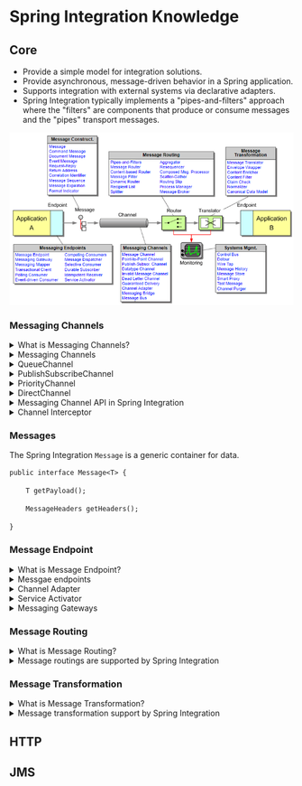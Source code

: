 # Spring Integration Knowledge

## Core
+ Provide a simple model for integration solutions.
+ Provide asynchronous, message-driven behavior in a Spring application.
+ Supports integration with external systems via declarative adapters.
+ Spring Integration typically implements a "pipes-and-filters" approach where the "filters" are components that produce or consume messages and the "pipes" transport messages.

![](images/overview.png)

### Messaging Channels

<details>
  <summary>What is Messaging Channels?</summary>
  <br/>
  
  The `MessageChannel` decouples message producers from messgae consumers.

  ```
  public interface MessageChannel {

      boolean send(Message message);

      boolean send(Message message, long timeout);
  }
  ```
  _`MessageChannel` interface_
</details>
<details>
  <br/>
  <summary>Messaging Channels</summary>
  
  + Messaging Channels in EIP
  
  ![](images/Messaging_Channels.jpeg)
  
  + Messaging Channels in Spring Integration
    + QueueChannel
    + PublishSubscribeChannel
    + PriorityChannel
    + DirectChannel
    + ...
</details>
<details>
  <br/>
  <summary>QueueChannel</summary>
  
  The `QueueChannel` implementation wraps a queue. The QueueChannel has point-to-point semantics. In other words, even if the channel has multiple consumers, only one of them should receive any Message sent to that channel.
  
  ```
  public QueueChannel(int capacity)
  ```
  
  If the queue has reached capacity, the sender blocks until room is available in the queue.
</details>
<details>
  <br/>
  <summary>PublishSubscribeChannel</summary>
  
  The `PublishSubscribeChannel` implementation broadcasts any Message sent to it to all of its subscribed handlers. This is most often used for sending event messages and the `PublishSubscribeChannel` is intended for sending only.
  
</details>
<details>
  <br/>
  <summary>PriorityChannel</summary>
  
  `PriorityChannel` is an alternative implementation that allows for messages to be ordered within the channel based upon a priority. By default, the priority is determined by the priority header within each message. A comparator of type `Comparator<Message<?>>` can be provided to the `PriorityChannel` constructor.
  
</details>
<details>
  <br/>
  <summary>DirectChannel</summary>
  
  The `DirectChannel` has point-to-point semantics but it implements the `SubscribableChannel` interface instead of the `PollableChannel` interface, so it dispatches messages directly to a subscriber. It sends each Message to a single subscribed `MessageHandler`.
  
</details>
<details>
  <br/>
  <summary>Messaging Channel API in Spring Integration</summary>
  
   These two sub-interfaces that define the buffering (pollable) and non-buffering (subscribable) channel behavior.
   
   ```
   public interface PollableChannel extends MessageChannel {

      Message<?> receive();

      Message<?> receive(long timeout);

   }
   ```
   **_PollableChannel_**
   ```
   public interface SubscribableChannel extends MessageChannel {

      boolean subscribe(MessageHandler handler);

      boolean unsubscribe(MessageHandler handler);

   }
   ```
   **_SubscribableChannel_**
</details>

<details>
  <br/>
  <summary>Channel Interceptor</summary>
  
  The `ChannelInterceptor` strategy interface
  ```
  public interface ChannelInterceptor {

      Message<?> preSend(Message<?> message, MessageChannel channel);

      void postSend(Message<?> message, MessageChannel channel, boolean sent);

      void afterSendCompletion(Message<?> message, MessageChannel channel, boolean sent, Exception ex);

      boolean preReceive(MessageChannel channel);

      Message<?> postReceive(Message<?> message, MessageChannel channel);

      void afterReceiveCompletion(Message<?> message, MessageChannel channel, Exception ex);
  }
  ```
  After implementing the interface, registering the interceptor with a channel
  
  ```
  channel.addInterceptor(someChannelInterceptor);
  ```
</details>

### Messages
The Spring Integration `Message` is a generic container for data.
```
public interface Message<T> {

    T getPayload();

    MessageHeaders getHeaders();

}
```
### Message Endpoint
<details>
  <summary>What is Message Endpoint?</summary>
  <br/>

  A Message Endpoint represents the “**filter**” of a _pipes-and-filters_ architecture. One of the primary goals is to simplify the development of enterprise integration solutions.
  
  In other words, you should **not** implement the consumer or producer directly. Instead, you can **focus on** your business implementation. 
  
  Just as a controller handles HTTP requests, the message endpoint handles messages. Just as controllers are mapped to URL patterns, message endpoints are mapped to message channels.
  
</details>
<details>
  <summary>Messgae endpoints</summary>
  <br/>
  
  + Messgae endpoints in EIP
  
  ![](images/message_endpoint.jpeg)
  
  + Messgae endpoints in Spring Integration
    + Channel Adapter
    + Service Activator
    + Messaging Gateways
</details>
<details>
  <summary>Channel Adapter</summary>
  <br/>
  A channel adapter is a message endpoint that enables connecting a single sender or receiver to a message channel. Spring Integration provides a number of adapters to support various transports, such as JMS, file, HTTP, ...


  ```
  public class SourceService {

      @InboundChannelAdapter(channel = "channel1", poller = @Poller(fixedRate = "5000"))
      Object method1() {
          ...
      }

      @InboundChannelAdapter(channel = "channel2", poller = @Poller(cron = "30 * 9-17 * * MON-FRI"))
      Object method2() {
          ...
      }
  }
  ```
  _Configuring An Inbound Channel Adapter_

  ```
  public class MyPojo {

      @ServiceActivator(channel = "channel1")
      void handle(Object payload) {
          ...
      }

  }
  ```
  _Configuring An Outbound Channel Adapter_
</details>
<details>
  <summary>Service Activator</summary>
  <br/>
  
</details>
<details>
  <summary>Messaging Gateways</summary>
  <br/>
  Gateways are used to send and receive messages.

</details>

### Message Routing
<details>
  <summary>What is Message Routing?</summary>
  <br/>
  
</details>
<details>
  <br/>
  <summary>Message routings are supported by Spring Integration</summary>
  
</details>

### Message Transformation
<details>
  <summary>What is Message Transformation?</summary>
  <br/>
  
</details>
<details>
  <summary>Message transformation support by Spring Integration</summary>
  <br/>
  
</details>

## HTTP
## JMS
